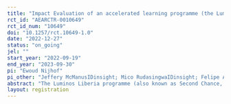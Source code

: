 ```yaml
---
title: "Impact Evaluation of an accelerated learning programme (the Luminos Liberia programme) for out-of-school children"
rct_id: "AEARCTR-0010649"
rct_id_num: "10649"
doi: "10.1257/rct.10649-1.0"
date: "2022-12-27"
status: "on_going"
jel: ""
start_year: "2022-09-19"
end_year: "2023-09-30"
pi: "Ewoud Nijhof"
pi_other: "Jeffery McManusIDinsight; Mico RudasingwaIDinsight; Felipe AceroIDinsight; Leah MwaiIDinsight"
abstract: "The Luminos Liberia programme (also known as Second Chance, or SC) provides 10 months of intensive classroom instruction to out-of-school children (OOSC) to (re-)integrate students into mainstream public schools at the end of the program. The programme began in Ethiopia and expanded to Liberia in 2016 and is considered to be an accelerated learning programme, in which children learn basic literacy, numeracy and socio-emotional skills. IDinsight partnered with Luminos to conduct a randomized controlled trial (RCT) to assess the impact of the programme on children's learning outcomes. In this impact evaluation, 50 randomly assigned communities will participate in the programme, whereas 50 comparable communities will not. 20 children per community are tested on learning and numeracy skills (using respectively EGRA and EGMA) at the beginning and end of the programme, allowing for a rigorous estimation of the impact on learning outcomes. In addition, 5 children per community are tested on socio-emotional learning outcomes. In addition to the RCT, 5 children from public schools in every community are tested, to construct a scoring benchmark."
layout: registration
---
```


